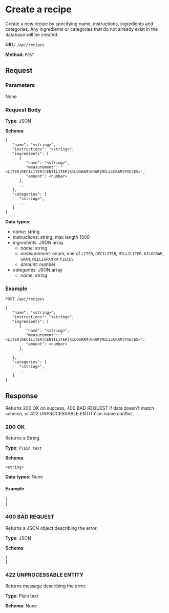 # Create a recipe

Create a new recipe by specifying name, instructions, ingredients and categories. Any ingredients or categories that do not already exist in the database will be created. 

__URL:__ `/api/recipes`

__Method:__ `POST`

## Request

### Parameters

None

### Request Body

__Type__: JSON

__Schema__:
```
{
   "name": "<string>",
   "instructions": "<string>",
   "ingredients": [
      {
         "name": "<string>",
         "measurement": "<LITER|DECILITER|CENTILITER|KILOGRAM|GRAM|MILLIGRAM|PIECES>",
         "amount": <number>
      },
      ...
   ],
   "categories": [
      "<string>",
      ...
   ]
}
```

__Data types__:
- _name_: string
- _instructions_: string, max length 1500
- _ingredients_: JSON array
   + _name_: string
   + _measurement_: enum, one of `LITER`, `DECILITER`, `MILLILITER`, `KILOGRAM`, `GRAM`, `MILLIGRAM` or `PIECES`
   + _amount_: number
- _categories_: JSON array
   + _name_: string 

### Example

`POST /api/recipes`

```
{
   "name": "<string>",
   "instructions": "<string>",
   "ingredients": [
      {
         "name": "<string>",
         "measurement": "<LITER|DECILITER|CENTILITER|KILOGRAM|GRAM|MILLIGRAM|PIECES>",
         "amount": <number>
      },
      ...
   ],
   "categories": [
      "<string>",
      ...
   ]
}
```

## Response

Returns 200 OK on success, 400 BAD REQUEST if data doesn't match schema, or 422 UNPROCESSABLE ENTITY on name conflict.

### 200 OK

Returns a String.

__Type__: `Plain text`

__Schema__:
```
<string>
```

__Data types__: None

#### Example

```
[
]
```

### 400 BAD REQUEST

Returns a JSON object describing the error.

__Type__: JSON

__Schema__:
```
{
}
```

### 422 UNPROCESSABLE ENTITY

Returns message describing the error.

__Type__: Plain text

__Schema__: None
